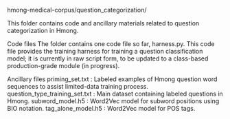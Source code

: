 hmong-medical-corpus/question_categorization/

This folder contains code and ancillary materials related to question categorization in Hmong.

Code files
The folder contains one code file so far, harness.py. This code file provides the training harness for training a question classification model; it is currently in raw script form, to be updated to a class-based production-grade module (in progress).

Ancillary files
priming_set.txt : Labeled examples of Hmong question word sequences to assist limited-data training process.
question_type_training_set.txt : Main dataset containing labeled questions in Hmong.
subword_model.h5 : Word2Vec model for subword positions using BIO notation.
tag_alone_model.h5 : Word2Vec model for POS tags.
